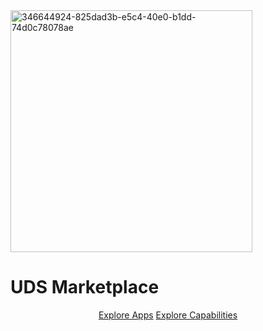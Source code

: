 <img width="387" alt="346644924-825dad3b-e5c4-40e0-b1dd-74d0c78078ae" src="https://github.com/defenseunicorns/uds-marketplace/assets/1349336/52deb6da-bef5-4501-8d97-e8a63b10dbc9">

# UDS Marketplace

<div align="center">
    <a href="docs/app-directory.md">Explore Apps</a>
    <a href="docs/capability-directory.md">Explore Capabilities</a>
</div>
